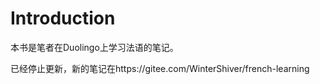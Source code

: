 # Introduction

本书是笔者在Duolingo上学习法语的笔记。

已经停止更新，新的笔记在https://gitee.com/WinterShiver/french-learning
